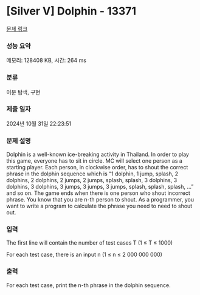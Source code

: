 # [Silver V] Dolphin - 13371 

[문제 링크](https://www.acmicpc.net/problem/13371) 

### 성능 요약

메모리: 128408 KB, 시간: 264 ms

### 분류

이분 탐색, 구현

### 제출 일자

2024년 10월 31일 22:23:51

### 문제 설명

<p>Dolphin is a well-known ice-breaking activity in Thailand. In order to play this game, everyone has to sit in circle. MC will select one person as a starting player. Each person, in clockwise order, has to shout the correct phrase in the dolphin sequence which is “1 dolphin, 1 jump, splash, 2 dolphins, 2 dolphins, 2 jumps, 2 jumps, splash, splash, 3 dolphins, 3 dolphins, 3 dolphins, 3 jumps, 3 jumps, 3 jumps, splash, splash, splash, …” and so on. The game ends when there is one person who shout incorrect phrase. You know that you are n-th person to shout. As a programmer, you want to write a program to calculate the phrase you need to need to shout out.</p>

### 입력 

 <p>The first line will contain the number of test cases T (1 ≤ T ≤ 1000)</p>

<p>For each test case, there is an input n (1 ≤ n ≤ 2 000 000 000)</p>

### 출력 

 <p>For each test case, print the n-th phrase in the dolphin sequence.</p>

